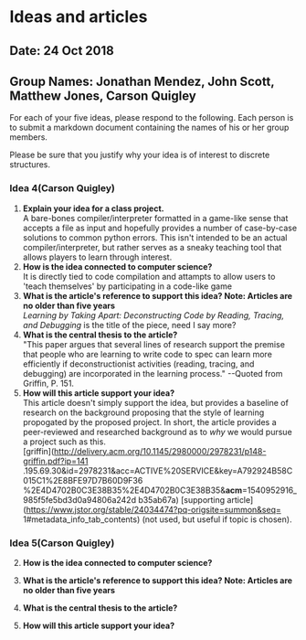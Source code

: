 # Ideas and articles


## Date: 24 Oct 2018
## Group Names: Jonathan Mendez, John Scott, Matthew Jones, Carson Quigley




For each of your five ideas, please respond to the following. Each person is to 
submit a markdown document containing the names of his or her group members.

Please be sure that you justify why your idea is of interest to discrete structures.

### Idea 4(Carson Quigley)

1. **Explain your idea for a class project.**  
A bare-bones compiler/interpreter formatted in a game-like sense that accepts a 
file as input and hopefully provides a number of case-by-case solutions to common 
python errors. This isn't intended to be an actual compiler/interpreter, but rather 
serves as a sneaky teaching tool that allows players to learn through interest.
2. **How is the idea connected to computer science?**  
It is directly tied to code compilation and attampts to allow users to 'teach 
themselves' by participating in a code-like game
3. **What is the article's reference to support this idea? Note: Articles are no 
older than five years**  
_Learning by Taking Apart: Deconstructing Code by Reading, Tracing, and Debugging_ 
is the title of the piece, need I say more?
4. **What is the central thesis to the article?**  
"This paper argues that several lines of research support the premise that people 
who are learning to write code to spec can learn more efficiently if deconstructionist 
activities (reading, tracing, and debugging) are incorporated in the learning process." 
--Quoted from Griffin, P. 151.
5. **How will this article support your idea?**  
This article doesn't simply support the idea, but provides a baseline of research 
on the background proposing that the style of learning propogated by the proposed 
project. In short, the article provides a peer-reviewed and researched background 
as to _why_ we would pursue a project such as this.  
[griffin](http://delivery.acm.org/10.1145/2980000/2978231/p148-griffin.pdf?ip=141
.195.69.30&id=2978231&acc=ACTIVE%20SERVICE&key=A792924B58C015C1%2E8BFE97D7B60D9F36
%2E4D4702B0C3E38B35%2E4D4702B0C3E38B35&__acm__=1540952916_985f5fe5bd3d0a94806a242d
b35ab67a)
[supporting article](https://www.jstor.org/stable/24034474?pq-origsite=summon&seq=
1#metadata_info_tab_contents) (not used, but useful if topic is chosen).

### Idea 5(Carson Quigley)

2. **How is the idea connected to computer science?**  

3. **What is the article's reference to support this idea? Note: Articles are no older than five years**  

4. **What is the central thesis to the article?**  

5. **How will this article support your idea?**  
